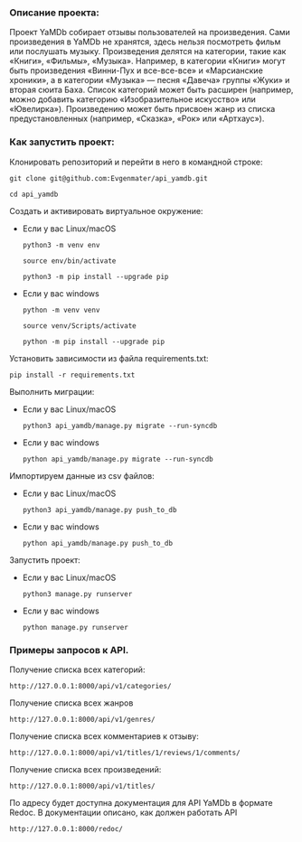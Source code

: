### Описание проекта: 

Проект YaMDb собирает отзывы пользователей на произведения. Сами произведения в YaMDb не хранятся, здесь нельзя посмотреть фильм или послушать музыку.
Произведения делятся на категории, такие как «Книги», «Фильмы», «Музыка». Например, в категории «Книги» могут быть произведения «Винни-Пух и все-все-все» и «Марсианские хроники», а в категории «Музыка» — песня «Давеча» группы «Жуки» и вторая сюита Баха. Список категорий может быть расширен (например, можно добавить категорию «Изобразительное искусство» или «Ювелирка»). 
Произведению может быть присвоен жанр из списка предустановленных (например, «Сказка», «Рок» или «Артхаус»).

### Как запустить проект: 

Клонировать репозиторий и перейти в него в командной строке: 

``` 
git clone git@github.com:Evgenmater/api_yamdb.git
``` 

``` 
cd api_yamdb
``` 

Cоздать и активировать виртуальное окружение: 

* Если у вас Linux/macOS 

    ``` 
    python3 -m venv env 
    ``` 

    ``` 
    source env/bin/activate 
    ``` 

    ``` 
    python3 -m pip install --upgrade pip 
    ``` 

* Если у вас windows 

    ``` 
    python -m venv venv 
    ``` 

    ``` 
    source venv/Scripts/activate 
    ``` 

    ``` 
    python -m pip install --upgrade pip 
    ``` 

Установить зависимости из файла requirements.txt: 

``` 
pip install -r requirements.txt 
``` 

Выполнить миграции:

* Если у вас Linux/macOS 

    ``` 
    python3 api_yamdb/manage.py migrate --run-syncdb
    ```

* Если у вас windows

    ``` 
    python api_yamdb/manage.py migrate --run-syncdb
    ```

Импортируем данные из csv файлов:

* Если у вас Linux/macOS 

    ``` 
    python3 api_yamdb/manage.py push_to_db
    ``` 

* Если у вас windows

    ``` 
    python api_yamdb/manage.py push_to_db
    ```

Запустить проект:

* Если у вас Linux/macOS 

    ``` 
    python3 manage.py runserver 
    ```

* Если у вас windows

    ``` 
    python manage.py runserver 
    ```

### Примеры запросов к API. 


Получение списка всех категорий: 

``` 
http://127.0.0.1:8000/api/v1/categories/ 
``` 

Получение списка всех жанров

```
http://127.0.0.1:8000/api/v1/genres/
``` 

Получение списка всех комментариев к отзыву: 

``` 
http://127.0.0.1:8000/api/v1/titles/1/reviews/1/comments/
``` 

Получение списка всех произведений: 

``` 
http://127.0.0.1:8000/api/v1/titles/
``` 

По адресу будет доступна документация для API YaMDb в формате Redoc. В документации описано, как должен работать API 

``` 
http://127.0.0.1:8000/redoc/ 
```
